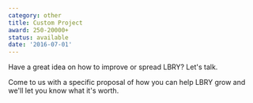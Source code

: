 ```yaml
---
category: other
title: Custom Project
award: 250-20000+
status: available
date: '2016-07-01'
---
```


Have a great idea on how to improve or spread LBRY? Let's talk.

Come to us with a specific proposal of how you can help LBRY grow and we'll let you know what it's worth.